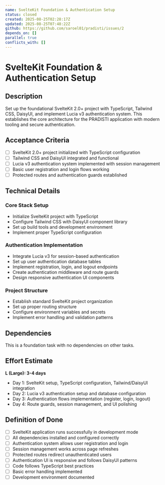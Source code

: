 ```yaml
---
name: SvelteKit Foundation & Authentication Setup
status: closed
created: 2025-08-25T02:28:17Z
updated: 2025-08-25T07:48:22Z
github: https://github.com/saroel01/pradisti/issues/2
depends_on: []
parallel: true
conflicts_with: []
---
```


# SvelteKit Foundation & Authentication Setup

## Description

Set up the foundational SvelteKit 2.0+ project with TypeScript, Tailwind CSS, DaisyUI, and implement Lucia v3 authentication system. This establishes the core architecture for the PRADISTI application with modern tooling and secure authentication.

## Acceptance Criteria

- [ ] SvelteKit 2.0+ project initialized with TypeScript configuration
- [ ] Tailwind CSS and DaisyUI integrated and functional
- [ ] Lucia v3 authentication system implemented with session management
- [ ] Basic user registration and login flows working
- [ ] Protected routes and authentication guards established

## Technical Details

### Core Stack Setup
- Initialize SvelteKit project with TypeScript
- Configure Tailwind CSS with DaisyUI component library
- Set up build tools and development environment
- Implement proper TypeScript configuration

### Authentication Implementation
- Integrate Lucia v3 for session-based authentication
- Set up user authentication database tables
- Implement registration, login, and logout endpoints
- Create authentication middleware and route guards
- Design responsive authentication UI components

### Project Structure
- Establish standard SvelteKit project organization
- Set up proper routing structure
- Configure environment variables and secrets
- Implement error handling and validation patterns

## Dependencies

This is a foundation task with no dependencies on other tasks.

## Effort Estimate

**L (Large): 3-4 days**

- Day 1: SvelteKit setup, TypeScript configuration, Tailwind/DaisyUI integration
- Day 2: Lucia v3 authentication setup and database configuration
- Day 3: Authentication flows implementation (register, login, logout)
- Day 4: Route guards, session management, and UI polishing

## Definition of Done

- [ ] SvelteKit application runs successfully in development mode
- [ ] All dependencies installed and configured correctly
- [ ] Authentication system allows user registration and login
- [ ] Session management works across page refreshes
- [ ] Protected routes redirect unauthenticated users
- [ ] Authentication UI is responsive and follows DaisyUI patterns
- [ ] Code follows TypeScript best practices
- [ ] Basic error handling implemented
- [ ] Development environment documented
